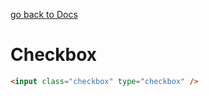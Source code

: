 [go back to Docs](../README.md)

# Checkbox

```html
<input class="checkbox" type="checkbox" />
```
